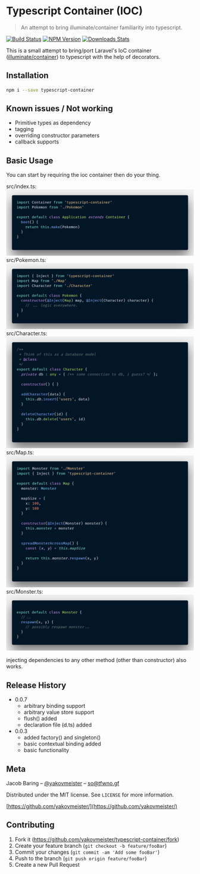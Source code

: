 # Typescript Container (IOC)
> An attempt to bring illuminate/container familiarity into typescript.

[![Build Status][travis-image]][travis-url]
[![NPM Version][npm-image]][npm-url]
[![Downloads Stats][npm-downloads]][npm-url] 

This is a small attempt to bring/port Laravel's IoC container ([illuminate/container](https://github.com/illuminate/container)) to typescript with the help of decorators.

## Installation

```sh
npm i --save typescript-container
```

## Known issues / Not working

* Primitive types as dependency
* tagging
* overriding constructor parameters
* callback supports

## Basic Usage  

You can start by requiring the ioc container then do your thing.

src/index.ts:  
![index](https://github.com/yakovmeister/typescript-container/blob/dev/images/index.png?raw=true)  
src/Pokemon.ts:  
![pokemon](https://github.com/yakovmeister/typescript-container/blob/dev/images/pokemon.png?raw=true)  
src/Character.ts:  
![character](https://github.com/yakovmeister/typescript-container/blob/dev/images/character.png?raw=true)  
src/Map.ts:  
![map](https://github.com/yakovmeister/typescript-container/blob/dev/images/map.png?raw=true)  
src/Monster.ts:  
![monster](https://github.com/yakovmeister/typescript-container/blob/dev/images/monster.png?raw=true)  

injecting dependencies to any other method (other than constructor) also works.


## Release History
* 0.0.7
  * arbitrary binding support
  * arbitrary value store support
  * flush() added
  * declaration file (d.ts) added
* 0.0.3
  * added factory() and singleton()
  * basic contextual binding added
  * basic functionality

## Meta

Jacob Baring – [@yakovmeister](https://twitter.com/yakovmeister) – so@tfwno.gf

Distributed under the MIT license. See ``LICENSE`` for more information.

[https://github.com/yakovmeister/](https://github.com/yakovmeister/)

## Contributing

1. Fork it (<https://github.com/yakovmeister/typescript-container/fork>)
2. Create your feature branch (`git checkout -b feature/fooBar`)
3. Commit your changes (`git commit -am 'Add some fooBar'`)
4. Push to the branch (`git push origin feature/fooBar`)
5. Create a new Pull Request

<!-- Markdown link & img dfn's -->
[npm-image]: https://img.shields.io/npm/v/typescript-container.svg?style=flat-square
[npm-url]: https://npmjs.org/package/typescript-container
[npm-downloads]: https://img.shields.io/npm/dm/typescript-container.svg?style=flat-square
[travis-image]: https://travis-ci.org/yakovmeister/typescript-container.svg?branch=dev
[travis-url]: https://travis-ci.org/yakovmeister/typescript-container
[wiki]: https://github.com/yourname/yourproject/wiki